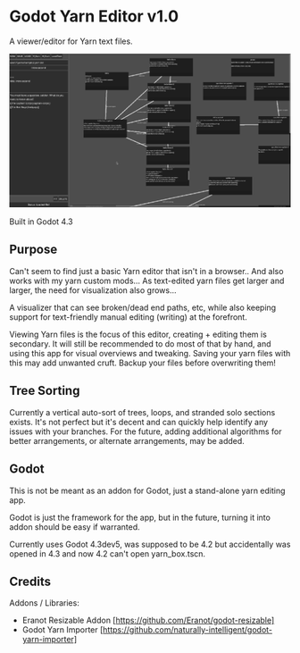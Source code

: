 # Godot Yarn Editor v1.0
A viewer/editor for Yarn text files.

<p align="center">
  <img src="media/godot-yarn-editor-screen1.png">
</p>

Built in Godot 4.3

## Purpose

Can't seem to find just a basic Yarn editor that isn't in a browser..
And also works with my yarn custom mods...
As text-edited yarn files get larger and larger, the need for visualization also grows...

A visualizer that can see broken/dead end paths, etc,
while also keeping support for text-friendly manual editing (writing) at the forefront.

Viewing Yarn files is the focus of this editor, creating + editing them is secondary.
It will still be recommended to do most of that by hand, and using this app for visual overviews and tweaking.
Saving your yarn files with this may add unwanted cruft. Backup your files before overwriting them!

## Tree Sorting

Currently a vertical auto-sort of trees, loops, and stranded solo sections exists.
It's not perfect but it's decent and can quickly help identify any issues with your branches.
For the future, adding additional algorithms for better arrangements, or alternate arrangements, may be added.

## Godot

This is not be meant as an addon for Godot, just a stand-alone yarn editing app.

Godot is just the framework for the app, but in the future, turning it into addon should be easy if warranted.

Currently uses Godot 4.3dev5, was supposed to be 4.2 but accidentally was opened in 4.3 and now 4.2 can't open yarn_box.tscn.

## Credits

Addons / Libraries:
- Eranot Resizable Addon [https://github.com/Eranot/godot-resizable]
- Godot Yarn Importer [https://github.com/naturally-intelligent/godot-yarn-importer]

